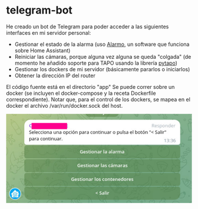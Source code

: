 # telegram-bot

He creado un bot de Telegram para poder acceder a las siguientes interfaces en mi servidor personal:

* Gestionar el estado de la alarma (uso [Alarmo](https://github.com/nielsfaber/alarmo), un software que funciona sobre Home Assistant)
* Reiniciar las cámaras, porque alguna vez alguna se queda "colgada" (de momento he añadido soporte para TAPO usando la librería [pytapo](https://github.com/JurajNyiri/pytapo))
* Gestionar los dockers de mi servidor (básicamente pararlos o iniciarlos)
* Obtener la dirección IP del router

El código fuente está en el directorio "app"
Se puede correr sobre un docker (se incluyen el docker-compose y la receta Dockerfile correspondiente). Notar que, para el control de los dockers, se mapea en el docker el archivo /var/run/docker.sock del host.

![Captura de Pantalla](screenshot.jpg)
